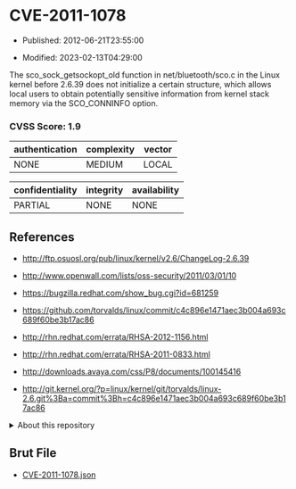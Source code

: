 # CVE-2011-1078

- Published: 2012-06-21T23:55:00

- Modified: 2023-02-13T04:29:00

The sco_sock_getsockopt_old function in net/bluetooth/sco.c in the Linux kernel before 2.6.39 does not initialize a certain structure, which allows local users to obtain potentially sensitive information from kernel stack memory via the SCO_CONNINFO option.

### CVSS Score: **1.9**

| authentication | complexity | vector |
| --- | --- | --- |
| NONE | MEDIUM | LOCAL |

| confidentiality | integrity | availability |
| --- | --- | --- |
| PARTIAL | NONE | NONE |

## References

* http://ftp.osuosl.org/pub/linux/kernel/v2.6/ChangeLog-2.6.39

* http://www.openwall.com/lists/oss-security/2011/03/01/10

* https://bugzilla.redhat.com/show_bug.cgi?id=681259

* https://github.com/torvalds/linux/commit/c4c896e1471aec3b004a693c689f60be3b17ac86

* http://rhn.redhat.com/errata/RHSA-2012-1156.html

* http://rhn.redhat.com/errata/RHSA-2011-0833.html

* http://downloads.avaya.com/css/P8/documents/100145416

* http://git.kernel.org/?p=linux/kernel/git/torvalds/linux-2.6.git%3Ba=commit%3Bh=c4c896e1471aec3b004a693c689f60be3b17ac86

<details>
<summary>About this repository</summary> 

  This repository is part of the project [Live Hack CVE](https://github.com/Live-Hack-CVE). Main website can be found [www.live-hack.org](https://www.live-hack.org) 
  
  Made by [Sn0wAlice](https://github.com/Sn0wAlice) for the people that care about security and need to have a feed of the latest CVEs. Hope you enjoy it, don't forget to star the repo and follow me on [Twitter](https://twitter.com/Sn0wAlice) and [Github](https://github.com/Sn0wAlice). And that is my [personnal website](https://www.alice-snow.me/)

  - [Home Page](https://github.com/Live-Hack-CVE)
  - [Framework](https://github.com/Live-Hack-CVE/cve-framework)
  - [CVE database](https://github.com/Live-Hack-CVE/full_database)
  - [Changelog](https://github.com/Live-Hack-CVE/Changelog)
</details>

## Brut File

* [CVE-2011-1078.json](https://raw.githubusercontent.com/Live-Hack-CVE/full_database/main/cves/2011/CVE-2011-1078.json)

